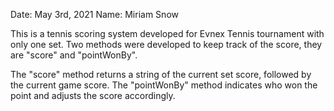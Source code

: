 Date: May 3rd, 2021
Name: Miriam Snow

This is a tennis scoring system developed for Evnex Tennis tournament with only one set.
Two methods were developed to keep track of the score, they are "score" and "pointWonBy".

The "score" method returns a string of the current set score, followed by the current game score.
The "pointWonBy" method indicates who won the point and adjusts the score accordingly.
